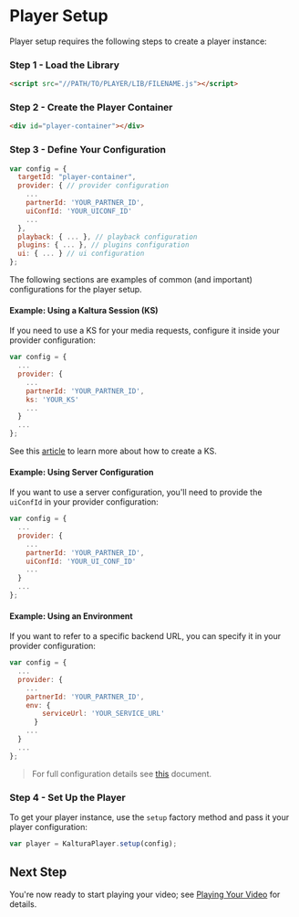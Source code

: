 # Player Setup

Player setup requires the following steps to create a player instance:

### Step 1 - Load the Library

```html
<script src="//PATH/TO/PLAYER/LIB/FILENAME.js"></script>
```

### Step 2 - Create the Player Container

```html
<div id="player-container"></div>
```

### Step 3 - Define Your Configuration

```js
var config = {
  targetId: "player-container",
  provider: { // provider configuration
    ...
    partnerId: 'YOUR_PARTNER_ID',
    uiConfId: 'YOUR_UICONF_ID'
    ...
  },
  playback: { ... }, // playback configuration
  plugins: { ... }, // plugins configuration
  ui: { ... } // ui configuration
};
```

The following sections are examples of common (and important) configurations for the player setup.

#### Example: Using a Kaltura Session (KS)

If you need to use a KS for your media requests, configure it inside your provider configuration:

```js
var config = {
  ...
  provider: {
    ...
    partnerId: 'YOUR_PARTNER_ID',
    ks: 'YOUR_KS'
    ...
  }
  ...
};
```

See this [article](https://developer.kaltura.com/api-docs/VPaaS-API-Getting-Started/how-to-create-kaltura-session.html) to learn more about how to create a KS.

#### Example: Using Server Configuration

If you want to use a server configuration, you'll need to provide the `uiConfId` in your provider configuration:

```js
var config = {
  ...
  provider: {
    ...
    partnerId: 'YOUR_PARTNER_ID',
    uiConfId: 'YOUR_UI_CONF_ID'
    ...
  }
  ...
};
```

#### Example: Using an Environment

If you want to refer to a specific backend URL, you can specify it in your provider configuration:

```js
var config = {
  ...
  provider: {
    ...
    partnerId: 'YOUR_PARTNER_ID',
    env: {
        serviceUrl: 'YOUR_SERVICE_URL'
      }
    ...
  }
  ...
};
```

> For full configuration details see [this](./configuration.md) document.

### Step 4 - Set Up the Player

To get your player instance, use the `setup` factory method and pass it your player configuration:

```js
var player = KalturaPlayer.setup(config);
```

## Next Step

You're now ready to start playing your video; see [Playing Your Video](./playing-your-video.md) for details.
